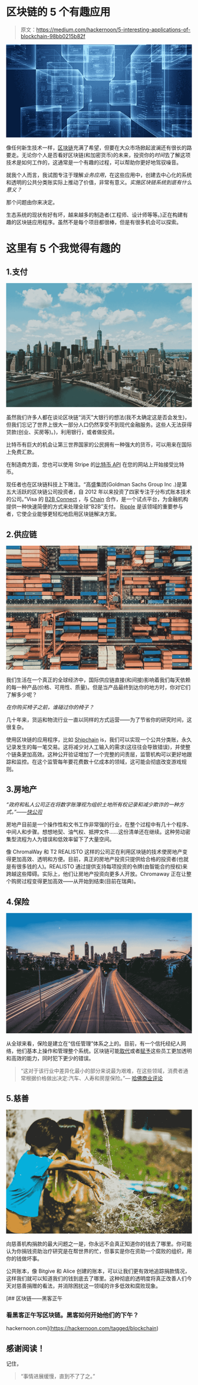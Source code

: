 # 区块链的 5 个有趣应用

> 原文：<https://medium.com/hackernoon/5-interesting-applications-of-blockchain-98bb0215b82f>

![](img/d9ad460217238d5971ecf53e1d706c14.png)

像任何新生技术一样，[区块链](https://www.blockchain.com/)充满了希望，但要在大众市场掀起波澜还有很长的路要走。无论你个人是否看好区块链(和加密货币)的未来，投资你的*时间*去了解这项技术是如何工作的，这通常是一个有趣的过程，可以帮助你更好地驾驭噪音。

就我个人而言，我试图专注于理解*业务应用*，在这些应用中，创建去中心化的系统和透明的公共分类账实际上推动了价值，非常有意义。*实施区块链系统到底有什么意义？*

那个问题由你来决定。

生态系统的现状有好有坏，越来越多的制造者(工程师、设计师等等。)正在构建有趣的区块链应用程序。虽然不是每个项目都很棒，但是有很多机会可以探索。

# 这里有 5 个我觉得有趣的

## 1.支付

![](img/b80c7d0d7e6c1b077d0b285f52bc35eb.png)

虽然我们许多人都在谈论区块链“消灭”大银行的想法(我不太确定这是否会发生)，但我们忘记了世界上很大一部分人口仍然享受不到现代金融服务。这些人无法获得贷款(创业、买房等)。)，利用银行，或者做投资。

比特币有巨大的机会让第三世界国家的公民拥有一种强大的货币，可以用来在国际上免费汇款。

在制造商方面，您也可以使用 Stripe 的[比特币 API](https://stripe.com/bitcoin) 在您的网站上开始接受比特币。

现任者也在区块链科技上下赌注。“高盛集团(Goldman Sachs Group Inc .)是第五大活跃的区块链公司投资者，自 2012 年以来投资了四家专注于分布式账本技术的公司。”Visa 的 [B2B Connect](https://usa.visa.com/visa-everywhere/innovation/visa-b2b-connect.html) ，与 [Chain](https://chain.com/) 合作，是一个试点平台，为金融机构提供一种快速简便的方式来处理全球“B2B”支付。 [Ripple](https://ripple.com/) 是该领域的重要参与者，它使企业能够更轻松地启用区块链解决方案。

## 2.供应链

![](img/d2ee45c0a35c3f40bc2f2f03345a61cc.png)

我们生活在一个真正的全球经济中，国际供应链直接(和间接)影响着我们每天依赖的每一种产品(价格、可用性、质量)。但是当产品最终到达你的地方时，你对它们了解多少呢？

*在你购买椅子之前，谁碰过你的椅子？*

几十年来，货运和物流行业一直以同样的方式运营——为了节省你的研究时间，这很复杂。

使用区块链的应用程序，比如 [Shipchain](http://shipchain.io/) is，我们可以实现一个公共分类账，永久记录发生的每一笔交易。这将减少对人工输入的需求(这往往会导致错误)，并使整个链条更加高效。这种公开验证增加了一个完整的问责层，监管机构可以更好地跟踪和监控。在这个监管每年要花费数十亿成本的领域，这可能会彻底改变游戏规则。

## 3.房地产

*“政府和私人公司正在将数字账簿视为组织土地所有权记录和减少欺诈的一种方式。”——*[*快公司*](https://www.fastcompany.com/40449268/will-blockchain-revolutionize-global-real-estate-next)

房地产目前是一个操作性和文书工作非常强的行业，在整个过程中有几十个程序、中间人和步骤。想想地契、油气权、抵押文件……这份清单还在继续。这种劳动密集型流程为人为错误和低效率留下了大量空间。

像 ChromaWay 和 T2 REALISTO 这样的公司正在利用区块链的技术使房地产变得更加高效、透明和方便。目前，真正的房地产投资只提供给合格的投资者(也就是有很多钱的人)。REALISTO 通过提供支持每项投资的令牌(由智能合约授权)来跨越这些障碍。实际上，他们让房地产投资向更多人开放。Chromaway 正在让整个购房过程变得更加高效——从开始到结束(目前在瑞典)。

## 4.保险

![](img/cc1db606a2650d4c676227c42e9c59b2.png)

从全球来看，保险是建立在“信任管理”体系之上的。目前，有一个信托经纪人网络，他们基本上操作和管理整个系统。区块链可能[取代](http://infocastinc.com/insights/technology/blockchain-a-platform-for-disintermediation/)或者[赋予](https://hbr.org/2017/07/blockchain-could-make-the-insurance-industry-much-more-transparent)这些员工更加透明和高效的能力，同时犯下更少的错误。

> “这对于该行业中差异化最小的部分来说最为艰难，在这些领域，消费者通常根据价格做出决定:汽车、人寿和房屋保险。”— [哈佛商业评论](https://hbr.org/2017/07/blockchain-could-make-the-insurance-industry-much-more-transparent)

## 5.慈善

![](img/6b7e09934981c510e6c2fc10e3ab0a32.png)

向慈善机构捐款的最大问题之一是，你永远不会真正知道你的钱去了哪里。你可能认为你捐钱资助治疗研究是在帮世界的忙，但事实是你在资助一个腐败的组织，用你的钱做坏事。

公共账本，像 Bitgive 和 Alice 创建的账本，可以让我们更有效地追踪捐款情况，这样我们就可以知道我们的钱到底去了哪里。这种彻底的透明度将真正改善人们今天对慈善捐赠的看法，并消除困扰这一领域的许多低效和腐败现象。

[](https://hackernoon.com/tagged/blockchain) [## 区块链——黑客正午

### 看黑客正午写区块链。黑客如何开始他们的下午？

hackernoon.com](https://hackernoon.com/tagged/blockchain) 

## 感谢阅读！

记住，

> “事情进展缓慢，直到不了了之。”